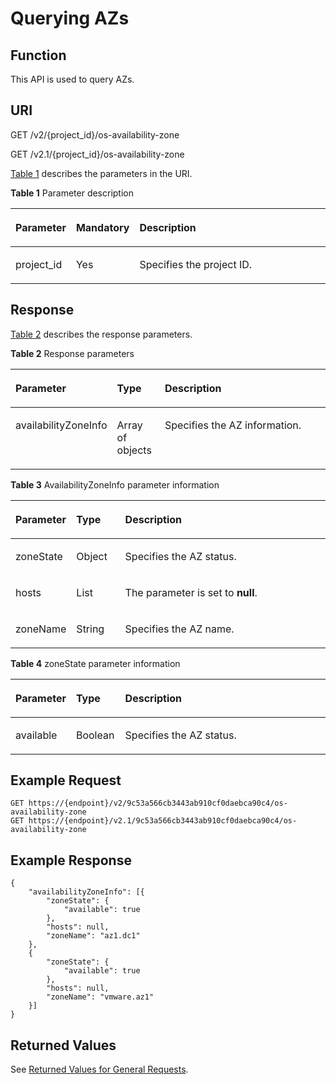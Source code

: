 # Querying AZs<a name="EN-US_TOPIC_0065817728"></a>

## Function<a name="en-us_topic_0057973206_section60955817"></a>

This API is used to query AZs.

## URI<a name="en-us_topic_0057973206_section11731442"></a>

GET /v2/\{project\_id\}/os-availability-zone

GET /v2.1/\{project\_id\}/os-availability-zone

[Table 1](#en-us_topic_0057973206_table2814978410562)  describes the parameters in the URI.

**Table  1**  Parameter description

<a name="en-us_topic_0057973206_table2814978410562"></a>
<table><thead align="left"><tr id="en-us_topic_0057973206_row4149654710562"><th class="cellrowborder" valign="top" width="16.830000000000002%" id="mcps1.2.4.1.1"><p id="p5187119"><a name="p5187119"></a><a name="p5187119"></a>Parameter</p>
</th>
<th class="cellrowborder" valign="top" width="17.549999999999997%" id="mcps1.2.4.1.2"><p id="p17503500"><a name="p17503500"></a><a name="p17503500"></a>Mandatory</p>
</th>
<th class="cellrowborder" valign="top" width="65.62%" id="mcps1.2.4.1.3"><p id="p8497414"><a name="p8497414"></a><a name="p8497414"></a>Description</p>
</th>
</tr>
</thead>
<tbody><tr id="en-us_topic_0057973206_row3491217610562"><td class="cellrowborder" valign="top" width="16.830000000000002%" headers="mcps1.2.4.1.1 "><p id="en-us_topic_0057973206_p931403110562"><a name="en-us_topic_0057973206_p931403110562"></a><a name="en-us_topic_0057973206_p931403110562"></a>project_id</p>
</td>
<td class="cellrowborder" valign="top" width="17.549999999999997%" headers="mcps1.2.4.1.2 "><p id="en-us_topic_0057973206_p1623904210562"><a name="en-us_topic_0057973206_p1623904210562"></a><a name="en-us_topic_0057973206_p1623904210562"></a>Yes</p>
</td>
<td class="cellrowborder" valign="top" width="65.62%" headers="mcps1.2.4.1.3 "><p id="p37593705"><a name="p37593705"></a><a name="p37593705"></a>Specifies the project ID.</p>
</td>
</tr>
</tbody>
</table>

## Response<a name="en-us_topic_0057973206_section63234676"></a>

[Table 2](#en-us_topic_0057973206_table34970028)  describes the response parameters.

**Table  2**  Response parameters

<a name="en-us_topic_0057973206_table34970028"></a>
<table><thead align="left"><tr id="en-us_topic_0057973206_row39112085"><th class="cellrowborder" valign="top" width="16.900000000000002%" id="mcps1.2.4.1.1"><p id="en-us_topic_0057972670_p57733603"><a name="en-us_topic_0057972670_p57733603"></a><a name="en-us_topic_0057972670_p57733603"></a>Parameter</p>
</th>
<th class="cellrowborder" valign="top" width="15.65%" id="mcps1.2.4.1.2"><p id="en-us_topic_0057972670_p45910260"><a name="en-us_topic_0057972670_p45910260"></a><a name="en-us_topic_0057972670_p45910260"></a>Type</p>
</th>
<th class="cellrowborder" valign="top" width="67.45%" id="mcps1.2.4.1.3"><p id="en-us_topic_0057972670_p32634650"><a name="en-us_topic_0057972670_p32634650"></a><a name="en-us_topic_0057972670_p32634650"></a>Description</p>
</th>
</tr>
</thead>
<tbody><tr id="en-us_topic_0057973206_row37957477"><td class="cellrowborder" valign="top" width="16.900000000000002%" headers="mcps1.2.4.1.1 "><p id="en-us_topic_0057973206_p54656798"><a name="en-us_topic_0057973206_p54656798"></a><a name="en-us_topic_0057973206_p54656798"></a>availabilityZoneInfo</p>
</td>
<td class="cellrowborder" valign="top" width="15.65%" headers="mcps1.2.4.1.2 "><p id="en-us_topic_0057973206_p65124552"><a name="en-us_topic_0057973206_p65124552"></a><a name="en-us_topic_0057973206_p65124552"></a>Array of objects</p>
</td>
<td class="cellrowborder" valign="top" width="67.45%" headers="mcps1.2.4.1.3 "><p id="en-us_topic_0057973206_p54030"><a name="en-us_topic_0057973206_p54030"></a><a name="en-us_topic_0057973206_p54030"></a>Specifies the AZ information.</p>
</td>
</tr>
</tbody>
</table>

**Table  3**  AvailabilityZoneInfo parameter information

<a name="en-us_topic_0057973206_table4376441"></a>
<table><thead align="left"><tr id="en-us_topic_0057973206_row55834932"><th class="cellrowborder" valign="top" width="16.900000000000002%" id="mcps1.2.4.1.1"><p id="p044879102811"><a name="p044879102811"></a><a name="p044879102811"></a>Parameter</p>
</th>
<th class="cellrowborder" valign="top" width="15.65%" id="mcps1.2.4.1.2"><p id="p74488912281"><a name="p74488912281"></a><a name="p74488912281"></a>Type</p>
</th>
<th class="cellrowborder" valign="top" width="67.45%" id="mcps1.2.4.1.3"><p id="p846317913288"><a name="p846317913288"></a><a name="p846317913288"></a>Description</p>
</th>
</tr>
</thead>
<tbody><tr id="en-us_topic_0057973206_row62745414"><td class="cellrowborder" valign="top" width="16.900000000000002%" headers="mcps1.2.4.1.1 "><p id="en-us_topic_0057973206_p49213798"><a name="en-us_topic_0057973206_p49213798"></a><a name="en-us_topic_0057973206_p49213798"></a>zoneState</p>
</td>
<td class="cellrowborder" valign="top" width="15.65%" headers="mcps1.2.4.1.2 "><p id="en-us_topic_0057973206_p26894719"><a name="en-us_topic_0057973206_p26894719"></a><a name="en-us_topic_0057973206_p26894719"></a>Object</p>
</td>
<td class="cellrowborder" valign="top" width="67.45%" headers="mcps1.2.4.1.3 "><p id="en-us_topic_0057973206_p27048633"><a name="en-us_topic_0057973206_p27048633"></a><a name="en-us_topic_0057973206_p27048633"></a>Specifies the AZ status.</p>
</td>
</tr>
<tr id="en-us_topic_0057973206_row42111108"><td class="cellrowborder" valign="top" width="16.900000000000002%" headers="mcps1.2.4.1.1 "><p id="en-us_topic_0057973206_p55556613"><a name="en-us_topic_0057973206_p55556613"></a><a name="en-us_topic_0057973206_p55556613"></a>hosts</p>
</td>
<td class="cellrowborder" valign="top" width="15.65%" headers="mcps1.2.4.1.2 "><p id="en-us_topic_0057973206_p3791843"><a name="en-us_topic_0057973206_p3791843"></a><a name="en-us_topic_0057973206_p3791843"></a>List</p>
</td>
<td class="cellrowborder" valign="top" width="67.45%" headers="mcps1.2.4.1.3 "><p id="en-us_topic_0057973206_p48006356"><a name="en-us_topic_0057973206_p48006356"></a><a name="en-us_topic_0057973206_p48006356"></a>The parameter is set to <strong id="en-us_topic_0057973206_b54095206"><a name="en-us_topic_0057973206_b54095206"></a><a name="en-us_topic_0057973206_b54095206"></a>null</strong>.</p>
</td>
</tr>
<tr id="en-us_topic_0057973206_row29404023"><td class="cellrowborder" valign="top" width="16.900000000000002%" headers="mcps1.2.4.1.1 "><p id="en-us_topic_0057973206_p32915700"><a name="en-us_topic_0057973206_p32915700"></a><a name="en-us_topic_0057973206_p32915700"></a>zoneName</p>
</td>
<td class="cellrowborder" valign="top" width="15.65%" headers="mcps1.2.4.1.2 "><p id="en-us_topic_0057973206_p48926033"><a name="en-us_topic_0057973206_p48926033"></a><a name="en-us_topic_0057973206_p48926033"></a>String</p>
</td>
<td class="cellrowborder" valign="top" width="67.45%" headers="mcps1.2.4.1.3 "><p id="en-us_topic_0057973206_p22007756"><a name="en-us_topic_0057973206_p22007756"></a><a name="en-us_topic_0057973206_p22007756"></a>Specifies the AZ name.</p>
</td>
</tr>
</tbody>
</table>

**Table  4**  zoneState parameter information

<a name="en-us_topic_0057973206_table37797818"></a>
<table><thead align="left"><tr id="en-us_topic_0057973206_row19790066"><th class="cellrowborder" valign="top" width="16.93%" id="mcps1.2.4.1.1"><p id="p19223713172814"><a name="p19223713172814"></a><a name="p19223713172814"></a>Parameter</p>
</th>
<th class="cellrowborder" valign="top" width="15.620000000000001%" id="mcps1.2.4.1.2"><p id="p7223213122812"><a name="p7223213122812"></a><a name="p7223213122812"></a>Type</p>
</th>
<th class="cellrowborder" valign="top" width="67.45%" id="mcps1.2.4.1.3"><p id="p17223111314282"><a name="p17223111314282"></a><a name="p17223111314282"></a>Description</p>
</th>
</tr>
</thead>
<tbody><tr id="en-us_topic_0057973206_row56786272"><td class="cellrowborder" valign="top" width="16.93%" headers="mcps1.2.4.1.1 "><p id="en-us_topic_0057973206_p36285299"><a name="en-us_topic_0057973206_p36285299"></a><a name="en-us_topic_0057973206_p36285299"></a>available</p>
</td>
<td class="cellrowborder" valign="top" width="15.620000000000001%" headers="mcps1.2.4.1.2 "><p id="en-us_topic_0057973206_p53428078"><a name="en-us_topic_0057973206_p53428078"></a><a name="en-us_topic_0057973206_p53428078"></a>Boolean</p>
</td>
<td class="cellrowborder" valign="top" width="67.45%" headers="mcps1.2.4.1.3 "><p id="en-us_topic_0057973206_p32026686"><a name="en-us_topic_0057973206_p32026686"></a><a name="en-us_topic_0057973206_p32026686"></a>Specifies the AZ status.</p>
</td>
</tr>
</tbody>
</table>

## Example Request<a name="en-us_topic_0057973206_section32241172"></a>

```
GET https://{endpoint}/v2/9c53a566cb3443ab910cf0daebca90c4/os-availability-zone
GET https://{endpoint}/v2.1/9c53a566cb3443ab910cf0daebca90c4/os-availability-zone
```

## Example Response<a name="section19399181019572"></a>

```
{
	"availabilityZoneInfo": [{
		"zoneState": {
			"available": true
		},
		"hosts": null,
		"zoneName": "az1.dc1"
	},
	{
		"zoneState": {
			"available": true
		},
		"hosts": null,
		"zoneName": "vmware.az1"
	}]
}
```

## Returned Values<a name="en-us_topic_0057973206_en-us_topic_0020212692_section22960139"></a>

See  [Returned Values for General Requests](returned-values-for-general-requests.md).

